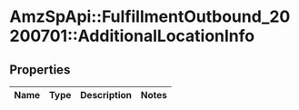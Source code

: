 # AmzSpApi::FulfillmentOutbound_20200701::AdditionalLocationInfo

## Properties
Name | Type | Description | Notes
------------ | ------------- | ------------- | -------------

